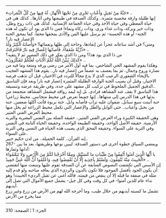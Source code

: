 ------------------------------------------------------------------------

«جَنَّةٌ مِنْ نَخِيلٍ وَأَعْنابٍ تَجْرِي مِنْ تَحْتِهَا الْأَنْهارُ، لَهُ فِيها مِنْ كُلِّ الثَّمَراتِ» ..  
إنها ظليلة وارفة مخصبة مثمرة.. وكذلك الصدقة في طبيعتها وفي آثارها.. كذلك
هي في حياة المعطي وفي حياة الآخذ وفي حياة الجماعة الإنسانية. كذلك هي ذات
روح وظل، وذات خير وبركة، وذات غذاء وري، وذات زكاة ونماء! فمن ذا الذي يود
أن تكون له هذه الجنة- أو هذه الحسنة- ثم يرسل عليها المن والأذى يمحقها
محقاً، كما يمحق الجنة الإعصار فيه نار؟  
ومتى؟ في أشد ساعاته عجزاً عن إنقاذها، وحاجة إلى ظلها ونعمائها! «وَأَصابَهُ
الْكِبَرُ وَلَهُ ذُرِّيَّةٌ ضُعَفاءُ. فَأَصابَها إِعْصارٌ فِيهِ نارٌ فَاحْتَرَقَتْ» ..  
من ذا الذي يود هذا؟ ومن ذا الذي يفكر في ذلك المصير ثم لا يتقيه؟  
«كَذلِكَ يُبَيِّنُ اللَّهُ لَكُمُ الْآياتِ لَعَلَّكُمْ تَتَفَكَّرُونَ» ..  
وهكذا يقوم المشهد الحي الشاخص، بما فيه أول الأمر من رضى ورفه ومتعة وما
فيه من نضارة وروح وجمال. ثم بما يعصف به عصفاً من إعصار فيه نار.. يقوم هذا
المشهد العجيب بالإيحاء الشعوري الرعيب الذي لا يدع مجالاً للتردد في
الاختيار، قبل أن تذهب فرصة الاختيار، وقبل أن يصيب الجنة الوارفة الظليلة
المثمرة إعصار فيه نار! وبعد فإن التناسق الدقيق الجميل الملحوظ في تركيب
كل مشهد على حدة، وفي طريقة عرضه وتنسيقه..  
هذا التناسق لا يقف عند المشاهد فرادى. بل إنه ليمد رواقه فيشمل المشاهد
متجمعة من بدئها في هذا الدرس إلى منتهاها.. إنها جميعاً تعرض في محيط
متجانس. محيط زراعي! حبة أنبتت سبع سنابل. صفوان عليه تراب فأصابه وابل.
جنة بربوة فآتت أكلها ضعفين. جنة من نخيل وأعناب.. حتى الوابل والطل
والإعصار التي تكمل محيط الزراعة لم يخل منها محيط العرض الفني المثير.  
وهي الحقيقة الكبيرة وراء العرض الفني المثير.. حقيقة الصلة بين النفس
البشرية والتربة الأرضية. حقيقة الأصل الواحد، وحقيقة الطبيعة الواحدة،
وحقيقة الحياة النابتة في النفس وفي التربة على السواء. وحقيقة المحق الذي
يصيب هذه الحياة في النفس وفي التربة على السواء.  
إنه القرآن.. كلمة الجميلة.. من لدن حكيم خبير..  
267- ويمضي السياق خطوة أخرى في دستور الصدقة. ليبين نوعها وطريقتها، بعد
ما بين آدابها وثمارها:  
«يا أَيُّهَا الَّذِينَ آمَنُوا أَنْفِقُوا مِنْ طَيِّباتِ ما كَسَبْتُمْ، وَمِمَّا أَخْرَجْنا لَكُمْ مِنَ الْأَرْضِ،
وَلا تَيَمَّمُوا الْخَبِيثَ مِنْهُ تُنْفِقُونَ. وَلَسْتُمْ بِآخِذِيهِ إِلَّا أَنْ تُغْمِضُوا فِيهِ، وَاعْلَمُوا أَنَّ
اللَّهَ غَنِيٌّ حَمِيدٌ» ..  
إن الأسس التي تكشفت النصوص السابقة عن أن الصدقة تقوم عليها وتنبعث منها
لتقتضي أن يكون الجود بأفضل الموجود فلا تكون بالدون والرديء الذي يعافه
صاحبه ولو قدم إليه مثله في صفقة ما قبله إلا أن ينقص من قيمته. فالله أغنى
عن تقبل الرديء الخبيث! وهو نداء عام للذين آمنوا- في كل وقت وفي كل جيل-
يشمل جميع الأموال التي تصل إلى أيديهم.  
تشمل ما كسبته أيديهم من حلال طيب، وما أخرجه الله لهم من الأرض من زرع
وغير زرع مما يخرج من الأرض

------------------------------------------------------------------------

الجزء: 1 ¦ الصفحة: 310
